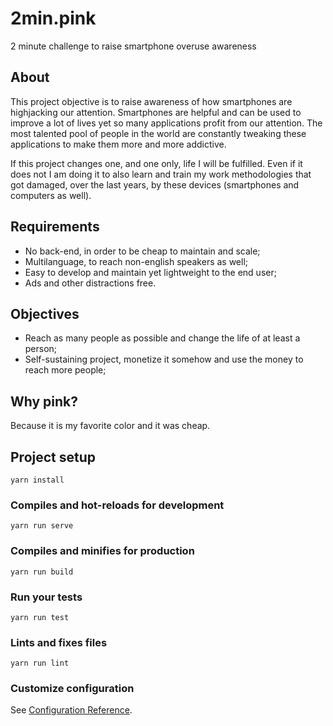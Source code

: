 # 2min.pink
2 minute challenge to raise smartphone overuse awareness

## About
This project objective is to raise awareness of how smartphones are highjacking our attention.
Smartphones are helpful and can be used to improve a lot of lives yet so many applications profit from our attention.
The most talented pool of people in the world are constantly tweaking these applications to make them more and more addictive.

If this project changes one, and one only, life I will be fulfilled. Even if it does not I am doing it to also learn and train my work methodologies that got damaged, over the last years, by these devices (smartphones and computers as well).

## Requirements

- No back-end, in order to be cheap to maintain and scale;
- Multilanguage, to reach non-english speakers as well;
- Easy to develop and maintain yet lightweight to the end user; 
- Ads and other distractions free.

## Objectives
- Reach as many people as possible and change the life of at least a person;
- Self-sustaining project, monetize it somehow and use the money to reach more people;

## Why pink?
Because it is my favorite color and it was cheap.

## Project setup
```
yarn install
```

### Compiles and hot-reloads for development
```
yarn run serve
```

### Compiles and minifies for production
```
yarn run build
```

### Run your tests
```
yarn run test
```

### Lints and fixes files
```
yarn run lint
```

### Customize configuration
See [Configuration Reference](https://cli.vuejs.org/config/).
